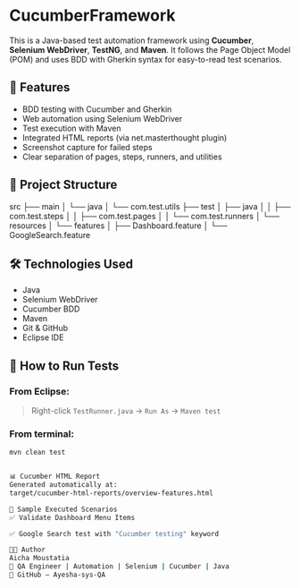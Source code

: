 # CucumberFramework

This is a Java-based test automation framework using **Cucumber**, **Selenium WebDriver**, **TestNG**, and **Maven**. It follows the Page Object Model (POM) and uses BDD with Gherkin syntax for easy-to-read test scenarios.

## 🚀 Features

- BDD testing with Cucumber and Gherkin
- Web automation using Selenium WebDriver
- Test execution with Maven
- Integrated HTML reports (via net.masterthought plugin)
- Screenshot capture for failed steps
- Clear separation of pages, steps, runners, and utilities

## 📂 Project Structure

src
├── main
│ └── java
│ └── com.test.utils
├── test
│ ├── java
│ │ ├── com.test.steps
│ │ ├── com.test.pages
│ │ └── com.test.runners
│ └── resources
│ └── features
│ ├── Dashboard.feature
│ └── GoogleSearch.feature

## 🛠 Technologies Used

- Java
- Selenium WebDriver
- Cucumber BDD
- Maven
- Git & GitHub
- Eclipse IDE


## 🧪 How to Run Tests

### From Eclipse:
> Right-click `TestRunner.java` → `Run As` → `Maven test`

### From terminal:
```bash
mvn clean test


📊 Cucumber HTML Report
Generated automatically at:
target/cucumber-html-reports/overview-features.html

📸 Sample Executed Scenarios
✅ Validate Dashboard Menu Items

✅ Google Search test with "Cucumber testing" keyword

👩‍💻 Author
Aicha Moustatia
🧪 QA Engineer | Automation | Selenium | Cucumber | Java
🔗 GitHub – Ayesha-sys-QA

